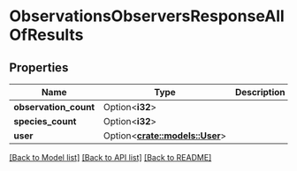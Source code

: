 # ObservationsObserversResponseAllOfResults

## Properties

Name | Type | Description | Notes
------------ | ------------- | ------------- | -------------
**observation_count** | Option<**i32**> |  | [optional]
**species_count** | Option<**i32**> |  | [optional]
**user** | Option<[**crate::models::User**](User.md)> |  | [optional]

[[Back to Model list]](../README.md#documentation-for-models) [[Back to API list]](../README.md#documentation-for-api-endpoints) [[Back to README]](../README.md)


